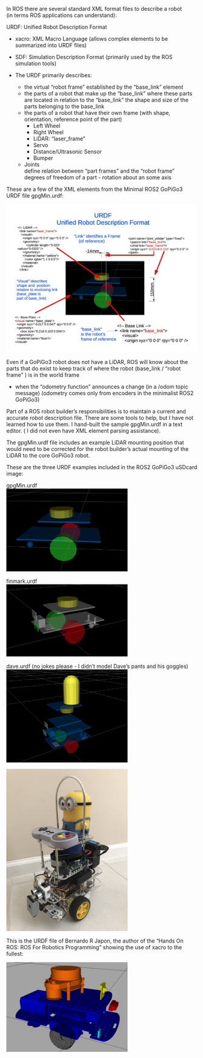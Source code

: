 In ROS there are several standard XML format files to describe a robot  
(in terms ROS applications can understand):  

URDF: Unified Robot Description Format  
- xacro: XML Macro Language (allows complex elements to be summarized into URDF files)
- SDF: Simulation Description Format (primarily used by the ROS simulation tools)
- The URDF primarily describes:

  - the virtual “robot frame” established by the “base_link” element
  - the parts of a robot that make up the “base_link”
    where these parts are located in relation to the “base_link”
    the shape and size of the parts belonging to the base_link
  - the parts of a robot that have their own frame
    (with shape, orientation, reference point of the part)    
    * Left Wheel
    * Right Wheel
    * LiDAR: “laser_frame”
    * Servo
    * Distance/Ultrasonic Sensor
    * Bumper
  - Joints  
    define relation between “part frames” and the “robot frame”  
    degrees of freedom of a part - rotation about an some axis  


These are a few of the XML elements from the Minimal ROS2 GoPiGo3 URDF file gpgMin.urdf:  

<img src="../Graphics/URDF_gpgMin.jpg" width="640"/>  

Even if a GoPiGo3 robot does not have a LiDAR, ROS will know about the parts that do exist to keep track of where the robot (base_link / “robot frame” ) is in the world frame
- when the “odometry function” announces a change (in a /odom topic message)
(odometry comes only from encoders in the minimalist ROS2 GoPiGo3)

Part of a ROS robot builder’s responsibilities is to maintain a current and accurate robot description file. There are some tools to help, but I have not learned how to use them. I hand-built the sample gpgMin.urdf in a text editor. ( I did not even have XML element parsing assistance).

The gpgMin.urdf file includes an example LiDAR mounting position that would need to be corrected for the robot builder’s actual mounting of the LiDAR to the core GoPiGo3 robot.

These are the three URDF examples included in the ROS2 GoPiGo3 uSDcard image:

gpgMin.urdf  
<img src="../Graphics/gpgMin_urdf.jpg" width="320"/>  

finmark.urdf  
<img src="../Graphics/finmark_urdf.jpg" width="320"/>  

dave.urdf (no jokes please - I didn’t model Dave’s pants and his goggles)  
<img src="../Graphics/dave_urdf.jpg" width="320"/>  

<img src="../Graphics/Dave_LFQtr.jpg" width="320"/>  
 

This is the URDF file of Bernardo R Japon, the author of the “Hands On ROS: ROS For Robotics Programming” showing the use of xacro to the fullest:  

<img src="../Graphics/HandsOnROS_gopigo3_urdf.jpg" width="320"/>  
